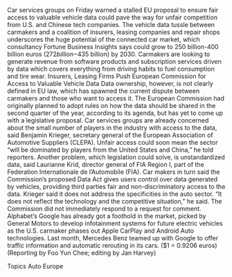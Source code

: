 Car services groups on Friday warned a stalled EU proposal to ensure fair access to valuable vehicle data could pave the way for unfair competition from U.S. and Chinese tech companies.
The vehicle data tussle between carmakers and a coalition of insurers, leasing companies and repair shops underscores the huge potential of the connected car market, which consultancy Fortune Business Insights says could grow to 250 billion-400 billion euros ($272 billion-$435 billion) by 2030.
Carmakers are looking to generate revenue from software products and subscription services driven by data which covers everything from driving habits to fuel consumption and tire wear.
Insurers, Leasing Firms Push European Commission for Access to Valuable Vehicle Data
Data ownership, however, is not clearly defined in EU law, which has spawned the current dispute between carmakers and those who want to access it.
The European Commission had originally planned to adopt rules on how the data should be shared in the second quarter of the year, according to its agenda, but has yet to come up with a legislative proposal.
Car services groups are already concerned about the small number of players in the industry with access to the data, said Benjamin Krieger, secretary general of the European Association of Automotive Suppliers (CLEPA).
Unfair access could soon mean the sector “will be dominated by players from the United States and China,” he told reporters.
Another problem, which legislation could solve, is unstandardized data, said Laurianne Krid, director general of FIA Region I, part of the Federation Internationale de l’Automobile (FIA).
Car makers in turn said the Commission’s proposed Data Act gives users control over data generated by vehicles, providing third parties fair and non-discriminatory access to the data.
Krieger said it does not address the specificities in the auto sector. “It does not reflect the technology and the competitive situation,” he said.
The Commission did not immediately respond to a request for comment.
Alphabet’s Google has already got a foothold in the market, picked by General Motors to develop infotainment systems for future electric vehicles as the U.S. carmaker phases out Apple CarPlay and Android Auto technologies.
Last month, Mercedes Benz teamed up with Google to offer traffic information and automatic rerouting in its cars.
($1 = 0.9206 euros)
(Reporting by Foo Yun Chee; editing by Jan Harvey)

Topics
Auto
Europe
